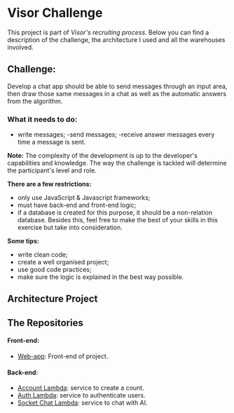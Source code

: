 # Visor Challenge

This project is part of *Visor's  recruiting process*. Below you can find a description of the challenge, the architecture I used and all the warehouses involved.

## Challenge:

 Develop a chat app should be able to send messages through an input area, then draw those same messages in a chat as well as the automatic answers from the algorithm.


### What it needs to do:
- write messages;
-send messages;
-receive answer messages every time a message is sent.

**Note:** The complexity of the development is up to the developer's capabilities and knowledge. The way the challenge is tackled will determine the participant's level and role.

**There are a few restrictions:**
- only use JavaScript & Javascript frameworks;
- must have back-end and front-end logic;
- if a database is created for this purpose, it should be a non-relation database. Besides this, feel free to make the best of your skills in this exercise but take into consideration.


**Some tips:**
- write clean code;
- create a well organised project;
- use good code practices;
- make sure the logic is explained in the best way possible.



## Architecture Project



## The Repositories

 #### Front-end:
- [Web-app](https://github.com/JeffersonGibin/visor-chat-webapp): Front-end of project.
 #### Back-end:
- [Account Lambda](https://github.com/JeffersonGibin/visor-account-lmb-api): service to create a count.
- [Auth Lambda](https://github.com/JeffersonGibin/visor-auth-lmb-api): service to authenticate users.
- [Socket Chat Lambda](https://github.com/JeffersonGibin/visor-chat-lmb-socket): service to chat with AI.
